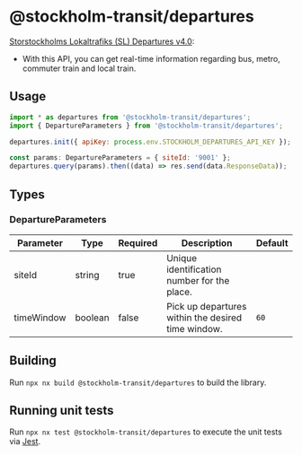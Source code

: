 # @stockholm-transit/departures

[Storstockholms Lokaltrafiks (SL) Departures v4.0](https://www.trafiklab.se/api/trafiklab-apis/sl/departures-4/):

- With this API, you can get real-time information regarding bus, metro, commuter train and local train.

## Usage

```javascript
import * as departures from '@stockholm-transit/departures';
import { DepartureParameters } from '@stockholm-transit/departures';

departures.init({ apiKey: process.env.STOCKHOLM_DEPARTURES_API_KEY });

const params: DepartureParameters = { siteId: '9001' };
departures.query(params).then((data) => res.send(data.ResponseData));
```

## Types

### DepartureParameters

| Parameter  | Type    | Required | Description                                        | Default |
| ---------- | ------- | -------- | -------------------------------------------------- | ------- |
| siteId     | string  | true     | Unique identification number for the place.        |         |
| timeWindow | boolean | false    | Pick up departures within the desired time window. | `60`    |

## Building

Run `npx nx build @stockholm-transit/departures` to build the library.

## Running unit tests

Run `npx nx test @stockholm-transit/departures` to execute the unit tests via [Jest](https://jestjs.io).

